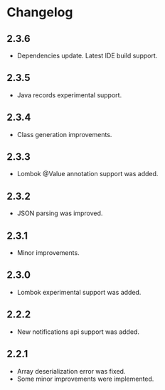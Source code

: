 # Changelog

## 2.3.6

- Dependencies update. Latest IDE build support.

## 2.3.5

- Java records experimental support.

## 2.3.4

- Class generation improvements.

## 2.3.3

- Lombok @Value annotation support was added.

## 2.3.2

- JSON parsing was improved.

## 2.3.1

- Minor improvements.

## 2.3.0

- Lombok experimental support was added.

## 2.2.2

- New notifications api support was added.

## 2.2.1

- Array deserialization error was fixed.
- Some minor improvements were implemented.
